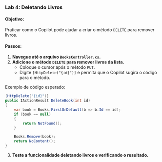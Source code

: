### Lab 4: Deletando Livros

#### Objetivo:
Praticar como o Copilot pode ajudar a criar o método `DELETE` para remover livros.

#### Passos:
1. **Navegue até o arquivo `BooksController.cs`.**
2. **Adicione o método `DELETE` para remover livros da lista.**
   - Coloque o cursor após o método `PUT`.
   - Digite `[HttpDelete("{id}")]` e permita que o Copilot sugira o código para o método.

Exemplo de código esperado:

```csharp
[HttpDelete("{id}")]
public IActionResult DeleteBook(int id)
{
    var book = Books.FirstOrDefault(b => b.Id == id);
    if (book == null)
    {
        return NotFound();
    }

    Books.Remove(book);
    return NoContent();
}
```

3. **Teste a funcionalidade deletando livros e verificando o resultado.**